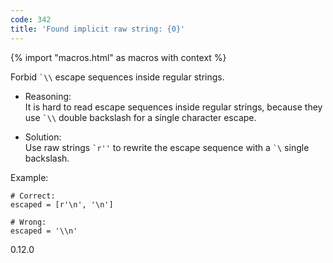 ```yaml
---
code: 342
title: 'Found implicit raw string: {0}'
---
```


{% import "macros.html" as macros with context %}

Forbid `` `\\ `` escape sequences inside regular strings.

  - Reasoning:  
    It is hard to read escape sequences inside regular strings, because
    they use `` `\\ `` double backslash for a single character escape.

  - Solution:  
    Use raw strings `` `r'' `` to rewrite the escape sequence with a
    `` `\ `` single backslash.

Example:

    # Correct:
    escaped = [r'\n', '\n']
    
    # Wrong:
    escaped = '\\n'

<div class="versionadded">

0.12.0

</div>